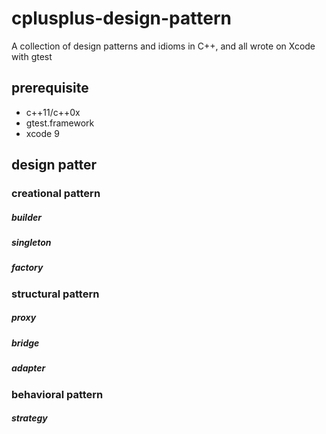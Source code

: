 # cplusplus-design-pattern
A collection of design patterns and idioms in C++, and all wrote on Xcode with gtest
## prerequisite

- c++11/c++0x 
- gtest.framework
- xcode 9


## design patter

### creational pattern
##### builder
##### singleton
##### factory
### structural pattern
##### proxy
##### bridge
##### adapter
### behavioral pattern
##### strategy 
